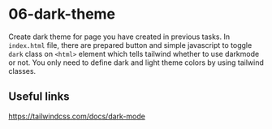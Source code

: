 # 06-dark-theme

Create dark theme for page you have created in previous tasks. In `index.html` file, there are prepared button and simple javascript to toggle `dark` class on `<html>` element which tells tailwind whether to use darkmode or not. You only need to define dark and light theme colors by using tailwind classes.

## Useful links

https://tailwindcss.com/docs/dark-mode
